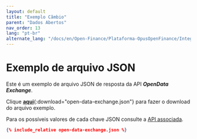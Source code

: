 ```yaml
---
layout: default
title: "Exemplo Câmbio"
parent: "Dados Abertos"
nav_order: 13
lang: "pt-br"
alternate_lang: "/docs/en/Open-Finance/Plataforma-OpusOpenFinance/Integração/apis-dados-abertos/DadosAbertos-Exchange/"
---
```


# Exemplo de arquivo JSON

Este é um exemplo de arquivo JSON de resposta da API ***OpenData Exchange***.

Clique [**aqui**](open-data-exchange.json){:download="open-data-exchange.json"} para fazer o download do arquivo exemplo.

Para os possíveis valores de cada chave JSON consulte a [API associada][Link-API].

```json
{% include_relative open-data-exchange.json %}
```

[Link-API]: ../../../../swagger-ui/index.html?api=open-data-exchange
